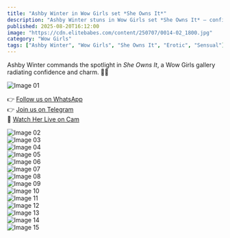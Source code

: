 ```yaml
---
title: "Ashby Winter in Wow Girls set *She Owns It*"
description: "Ashby Winter stuns in Wow Girls set *She Owns It* — confidence, allure, and captivating beauty."
published: 2025-08-20T16:12:00
image: "https://cdn.elitebabes.com/content/250707/0014-02_1800.jpg"
category: "Wow Girls"
tags: ["Ashby Winter", "Wow Girls", "She Owns It", "Erotic", "Sensual"]
---
```


Ashby Winter commands the spotlight in *She Owns It*, a Wow Girls gallery radiating confidence and charm. 🌟✨  

![Image 01](https://cdn.elitebabes.com/content/250707/0014-01_1800.jpg)  

👉 [Follow us on WhatsApp](https://redirecting-kappa.vercel.app/)  
👉 [Join us on Telegram](https://redirecting-kappa.vercel.app/)  
🔞 [Watch Her Live on Cam](https://redirecting-kappa.vercel.app/)  

![Image 02](https://cdn.elitebabes.com/content/250707/0014-02_1800.jpg)  
![Image 03](https://cdn.elitebabes.com/content/250707/0014-03_1800.jpg)  
![Image 04](https://cdn.elitebabes.com/content/250707/0014-04_1800.jpg)  
![Image 05](https://cdn.elitebabes.com/content/250707/0014-05_1800.jpg)  
![Image 06](https://cdn.elitebabes.com/content/250707/0014-06_1800.jpg)  
![Image 07](https://cdn.elitebabes.com/content/250707/0014-07_1800.jpg)  
![Image 08](https://cdn.elitebabes.com/content/250707/0014-08_1800.jpg)  
![Image 09](https://cdn.elitebabes.com/content/250707/0014-09_1800.jpg)  
![Image 10](https://cdn.elitebabes.com/content/250707/0014-10_1800.jpg)  
![Image 11](https://cdn.elitebabes.com/content/250707/0014-11_1800.jpg)  
![Image 12](https://cdn.elitebabes.com/content/250707/0014-12_1800.jpg)  
![Image 13](https://cdn.elitebabes.com/content/250707/0014-13_1800.jpg)  
![Image 14](https://cdn.elitebabes.com/content/250707/0014-14_1800.jpg)  
![Image 15](https://cdn.elitebabes.com/content/250707/0014-15_1800.jpg)